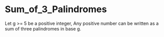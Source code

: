 # Sum_of_3_Palindromes
Let g >= 5 be a positive integer, Any positive number can be written as a sum of three palindromes in base g.
